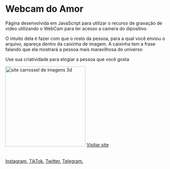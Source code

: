 <h1>Webcam do Amor</h1>
<p>Página desenvolvida em JavaScript para utilizar o recurso de gravação de video utilizando o WebCam para ter acesso a camera do dipositivo</p>
<p>O intuito dela é fazer com que o rosto da pessoa, para a qual você enviou o arquivo, apareça dentro da caixinha de imagem. A caixinha tem a frase falando que ela mostrará a pessoa mais maravilhosa do universo</p>
<p>Use sua criatividade para elogiar a pessoa que você gosta</p>

<img src="https://firebasestorage.googleapis.com/v0/b/werlen-dev.appspot.com/o/projects%2Fimages%2Fwebcam-do-amor.jpg?alt=media&token=b9773789-0898-4ef4-a629-0061cd021831" alt="site carrossel de imagens 3d" height="250">
<a href="https://werlen-dev.web.app/webcam-love-recorder/">Visitar site</a>
<br/>
<br/>
<br/>
<a href="https://www.instagram.com/uhcardoso.ti/">Instagram.</a>
<a href="https://www.tiktok.com/@uhcardoso.ti">TikTok.</a>
<a href="https://twitter.com/">Twitter.</a>
<a href="https://t.me/+WeQqmqwe9mw1ZTYx">Telegram.</a>